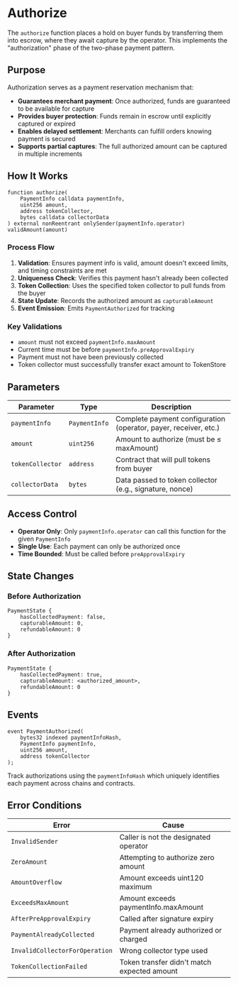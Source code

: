 # Authorize

The `authorize` function places a hold on buyer funds by transferring them into escrow, where they await capture by the operator. This implements the "authorization" phase of the two-phase payment pattern.

## Purpose

Authorization serves as a payment reservation mechanism that:
- **Guarantees merchant payment**: Once authorized, funds are guaranteed to be available for capture
- **Provides buyer protection**: Funds remain in escrow until explicitly captured or expired
- **Enables delayed settlement**: Merchants can fulfill orders knowing payment is secured
- **Supports partial captures**: The full authorized amount can be captured in multiple increments

## How It Works

```solidity
function authorize(
    PaymentInfo calldata paymentInfo,
    uint256 amount,
    address tokenCollector,
    bytes calldata collectorData
) external nonReentrant onlySender(paymentInfo.operator) validAmount(amount)
```

### Process Flow
1. **Validation**: Ensures payment info is valid, amount doesn't exceed limits, and timing constraints are met
2. **Uniqueness Check**: Verifies this payment hasn't already been collected
3. **Token Collection**: Uses the specified token collector to pull funds from the buyer
4. **State Update**: Records the authorized amount as `capturableAmount`
5. **Event Emission**: Emits `PaymentAuthorized` for tracking

### Key Validations
- `amount` must not exceed `paymentInfo.maxAmount`
- Current time must be before `paymentInfo.preApprovalExpiry`
- Payment must not have been previously collected
- Token collector must successfully transfer exact amount to TokenStore

## Parameters

| Parameter | Type | Description |
|-----------|------|-------------|
| `paymentInfo` | `PaymentInfo` | Complete payment configuration (operator, payer, receiver, etc.) |
| `amount` | `uint256` | Amount to authorize (must be ≤ maxAmount) |
| `tokenCollector` | `address` | Contract that will pull tokens from buyer |
| `collectorData` | `bytes` | Data passed to token collector (e.g., signature, nonce) |

## Access Control

- **Operator Only**: Only `paymentInfo.operator` can call this function for the given `PaymentInfo`
- **Single Use**: Each payment can only be authorized once
- **Time Bounded**: Must be called before `preApprovalExpiry`

## State Changes

### Before Authorization
```
PaymentState {
    hasCollectedPayment: false,
    capturableAmount: 0,
    refundableAmount: 0
}
```

### After Authorization
```
PaymentState {
    hasCollectedPayment: true,
    capturableAmount: <authorized_amount>,
    refundableAmount: 0
}
```

## Events

```solidity
event PaymentAuthorized(
    bytes32 indexed paymentInfoHash,
    PaymentInfo paymentInfo,
    uint256 amount,
    address tokenCollector
);
```

Track authorizations using the `paymentInfoHash` which uniquely identifies each payment across chains and contracts.

## Error Conditions

| Error | Cause |
|-------|--------|
| `InvalidSender` | Caller is not the designated operator |
| `ZeroAmount` | Attempting to authorize zero amount |
| `AmountOverflow` | Amount exceeds uint120 maximum |
| `ExceedsMaxAmount` | Amount exceeds paymentInfo.maxAmount |
| `AfterPreApprovalExpiry` | Called after signature expiry |
| `PaymentAlreadyCollected` | Payment already authorized or charged |
| `InvalidCollectorForOperation` | Wrong collector type used |
| `TokenCollectionFailed` | Token transfer didn't match expected amount |
